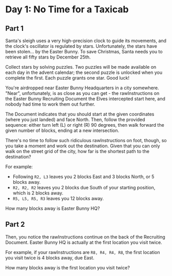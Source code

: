 # Day 1: No Time for a Taxicab

## Part 1

Santa's sleigh uses a very high-precision clock to guide its movements, and the clock's oscillator is regulated by stars. Unfortunately, the stars have been stolen... by the Easter Bunny. To save Christmas, Santa needs you to retrieve all fifty stars by December 25th.

Collect stars by solving puzzles. Two puzzles will be made available on each day in the advent calendar; the second puzzle is unlocked when you complete the first. Each puzzle grants one star. Good luck!

You're airdropped near Easter Bunny Headquarters in a city somewhere. "Near", unfortunately, is as close as you can get - the rawInstructions on the Easter Bunny Recruiting Document the Elves intercepted start here, and nobody had time to work them out further.

The Document indicates that you should start at the given coordinates (where you just landed) and face North. Then, follow the provided sequence: either turn left (L) or right (R) 90 degrees, then walk forward the given number of blocks, ending at a new intersection.

There's no time to follow such ridiculous rawInstructions on foot, though, so you take a moment and work out the destination. Given that you can only walk on the street grid of the city, how far is the shortest path to the destination?

For example:

- Following `R2, L3` leaves you 2 blocks East and 3 blocks North, or 5 blocks away.
- `R2, R2, R2` leaves you 2 blocks due South of your starting position, which is 2 blocks away.
- `R5, L5, R5, R3` leaves you 12 blocks away.

How many blocks away is Easter Bunny HQ?

## Part 2

Then, you notice the rawInstructions continue on the back of the Recruiting Document. Easter Bunny HQ is actually at the first location you visit twice.

For example, if your rawInstructions are `R8, R4, R4, R8`, the first location you visit twice is 4 blocks away, due East.

How many blocks away is the first location you visit twice?

